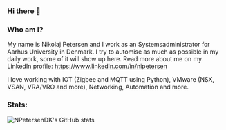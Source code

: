 ### Hi there 👋

<!--
**NPetersenDK/NPetersenDK** is a ✨ _special_ ✨ repository because its `README.md` (this file) appears on your GitHub profile.

Here are some ideas to get you started:

- 🔭 I’m currently working on ...
- 🌱 I’m currently learning ...
- 👯 I’m looking to collaborate on ...
- 🤔 I’m looking for help with ...
- 💬 Ask me about ...
- 📫 How to reach me: ...
- 😄 Pronouns: ...
- ⚡ Fun fact: ...
-->

### Who am I?
My name is Nikolaj Petersen and I work as an Systemsadministrator for Aarhus University in Denmark. I try to automise as much as possible in my daily work, some of it will show up here. Read more about me on my LinkedIn profile: https://www.linkedin.com/in/nipetersen

I love working with IOT (Zigbee and MQTT using Python), VMware (NSX, VSAN, VRA/VRO and more), Networking, Automation and more. 

### Stats:
![NPetersenDK's GitHub stats](https://github-readme-stats.vercel.app/api?username=NPetersenDK&show_icons=true)
